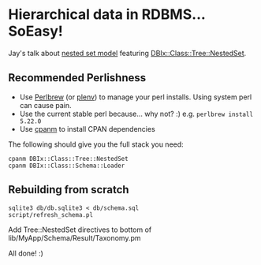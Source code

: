 # Hierarchical data in RDBMS... SoEasy!

Jay's talk about [nested set model](https://en.wikipedia.org/wiki/Nested_set_model)
featuring [DBIx::Class::Tree::NestedSet](https://metacpan.org/pod/DBIx::Class::Tree::NestedSet).

## Recommended Perlishness

* Use [Perlbrew](perlbrew.pl) (or [plenv](https://github.com/tokuhirom/plenv)) to
manage your perl installs. Using system perl can cause pain. 
* Use the current stable perl because... why not? :) e.g. `perlbrew install 5.22.0`
* Use [cpanm](https://metacpan.org/pod/App::cpanminus) to install CPAN dependencies

The following should give you the full stack you need:

````
cpanm DBIx::Class::Tree::NestedSet
cpanm DBIx::Class::Schema::Loader
````

## Rebuilding from scratch

````
sqlite3 db/db.sqlite3 < db/schema.sql
script/refresh_schema.pl
````

Add Tree::NestedSet directives to bottom of lib/MyApp/Schema/Result/Taxonomy.pm

All done!  :)


